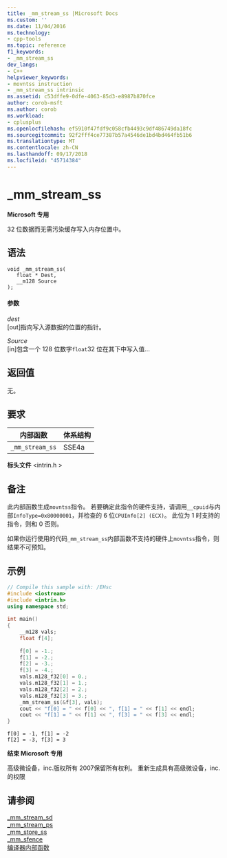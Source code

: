 ```yaml
---
title: _mm_stream_ss |Microsoft Docs
ms.custom: ''
ms.date: 11/04/2016
ms.technology:
- cpp-tools
ms.topic: reference
f1_keywords:
- _mm_stream_ss
dev_langs:
- C++
helpviewer_keywords:
- movntss instruction
- _mm_stream_ss intrinsic
ms.assetid: c53dffe9-0dfe-4063-85d3-e8987b870fce
author: corob-msft
ms.author: corob
ms.workload:
- cplusplus
ms.openlocfilehash: ef5910f47fdf9c058cfb4493c9df486749da18fc
ms.sourcegitcommit: 92f2fff4ce77387b57a4546de1bd4bd464fb51b6
ms.translationtype: MT
ms.contentlocale: zh-CN
ms.lasthandoff: 09/17/2018
ms.locfileid: "45714384"
---
```

# <a name="mmstreamss"></a>_mm_stream_ss  
  
**Microsoft 专用**  
  
 32 位数据而无需污染缓存写入内存位置中。  
  
## <a name="syntax"></a>语法  
  
```  
void _mm_stream_ss(  
   float * Dest,  
   __m128 Source  
);  
```  
  
#### <a name="parameters"></a>参数  
  
*dest*<br/>
[out]指向写入源数据的位置的指针。  
  
*Source*<br/>
[in]包含一个 128 位数字`float`32 位在其下中写入值...  
  
## <a name="return-value"></a>返回值  
  
 无。  
  
## <a name="requirements"></a>要求  
  
|内部函数|体系结构|  
|---------------|------------------|  
|`_mm_stream_ss`|SSE4a|  
  
 **标头文件** \<intrin.h >  
  
## <a name="remarks"></a>备注  
  
此内部函数生成`movntss`指令。 若要确定此指令的硬件支持，请调用`__cpuid`与内部`InfoType=0x80000001`，并检查的 6 位`CPUInfo[2] (ECX)`。 此位为 1 时支持的指令，则和 0 否则。  
  
如果你运行使用的代码`_mm_stream_ss`内部函数不支持的硬件上`movntss`指令，则结果不可预知。  
  
## <a name="example"></a>示例  
  
```cpp  
// Compile this sample with: /EHsc  
#include <iostream>  
#include <intrin.h>  
using namespace std;  
  
int main()  
{  
    __m128 vals;  
    float f[4];  
  
    f[0] = -1.;  
    f[1] = -2.;  
    f[2] = -3.;  
    f[3] = -4.;  
    vals.m128_f32[0] = 0.;  
    vals.m128_f32[1] = 1.;  
    vals.m128_f32[2] = 2.;  
    vals.m128_f32[3] = 3.;  
    _mm_stream_ss(&f[3], vals);  
    cout << "f[0] = " << f[0] << ", f[1] = " << f[1] << endl;  
    cout << "f[1] = " << f[1] << ", f[3] = " << f[3] << endl;  
}  
```  
  
```Output  
f[0] = -1, f[1] = -2  
f[2] = -3, f[3] = 3  
```  
  
**结束 Microsoft 专用**  

高级微设备，inc.版权所有 2007保留所有权利。 重新生成具有高级微设备，inc.的权限  
  
## <a name="see-also"></a>请参阅  
 [_mm_stream_sd](../intrinsics/mm-stream-sd.md)   
 [_mm_stream_ps](https://software.intel.com/sites/landingpage/IntrinsicsGuide/#text=_mm_stream_ps)   
 [_mm_store_ss](https://software.intel.com/sites/landingpage/IntrinsicsGuide/#text=_mm_store_ss)   
 [_mm_sfence](https://software.intel.com/sites/landingpage/IntrinsicsGuide/#text=_mm_sfence)   
 [编译器内部函数](../intrinsics/compiler-intrinsics.md)